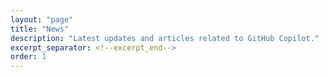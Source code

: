 ```yaml
---
layout: "page"
title: "News"
description: "Latest updates and articles related to GitHub Copilot."
excerpt_separator: <!--excerpt_end-->
order: 1
---
```

<!-- 
{%- assign date_format = "%Y-%m-%d" -%}

    <ul class="post-list">
        {%- for post in site.news -%}
        <li>
        <a href="{{ post.url | relative_url }}">
            {{ post.date | date: date_format }} - {{ post.title | escape }}
        </a>
        {%- if site.show_excerpts -%}
        {{ post.excerpt }}
        {%- endif -%}
        </li>
        {%- endfor -%}
    </ul> -->

